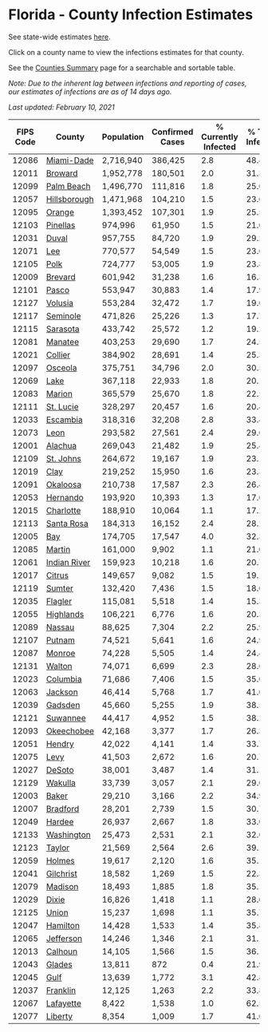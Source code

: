 # Florida - County Infection Estimates

See state-wide estimates [here](/infections/us-fl).

Click on a county name to view the infections estimates for that county.

See the [Counties Summary](/infections/summary-counties) page for a searchable and sortable table.

*Note: Due to the inherent lag between infections and reporting of cases, our estimates of infections are as of 14 days ago.*

*Last updated: February 10, 2021*

|   FIPS Code |                       County |   Population |   Confirmed Cases |   % Currently Infected |   % Total Infected |
|-------------|------------------------------|--------------|-------------------|------------------------|--------------------|
|       12086 |     [Miami-Dade](miami-dade) |    2,716,940 |           386,425 |                    2.8 |               48.4 |
|       12011 |           [Broward](broward) |    1,952,778 |           180,501 |                    2.0 |               31.3 |
|       12099 |     [Palm Beach](palm-beach) |    1,496,770 |           111,816 |                    1.8 |               25.0 |
|       12057 | [Hillsborough](hillsborough) |    1,471,968 |           104,210 |                    1.5 |               23.6 |
|       12095 |             [Orange](orange) |    1,393,452 |           107,301 |                    1.9 |               25.5 |
|       12103 |         [Pinellas](pinellas) |      974,996 |            61,950 |                    1.5 |               21.0 |
|       12031 |               [Duval](duval) |      957,755 |            84,720 |                    1.9 |               29.2 |
|       12071 |                   [Lee](lee) |      770,577 |            54,549 |                    1.5 |               23.6 |
|       12105 |                 [Polk](polk) |      724,777 |            53,005 |                    1.9 |               23.8 |
|       12009 |           [Brevard](brevard) |      601,942 |            31,238 |                    1.6 |               16.3 |
|       12101 |               [Pasco](pasco) |      553,947 |            30,883 |                    1.4 |               17.9 |
|       12127 |           [Volusia](volusia) |      553,284 |            32,472 |                    1.7 |               19.0 |
|       12117 |         [Seminole](seminole) |      471,826 |            25,226 |                    1.3 |               17.7 |
|       12115 |         [Sarasota](sarasota) |      433,742 |            25,572 |                    1.2 |               19.2 |
|       12081 |           [Manatee](manatee) |      403,253 |            29,690 |                    1.7 |               24.5 |
|       12021 |           [Collier](collier) |      384,902 |            28,691 |                    1.4 |               25.3 |
|       12097 |           [Osceola](osceola) |      375,751 |            34,796 |                    2.0 |               30.5 |
|       12069 |                 [Lake](lake) |      367,118 |            22,933 |                    1.8 |               20.1 |
|       12083 |             [Marion](marion) |      365,579 |            25,670 |                    1.8 |               22.5 |
|       12111 |       [St. Lucie](st.-lucie) |      328,297 |            20,457 |                    1.6 |               20.4 |
|       12033 |         [Escambia](escambia) |      318,316 |            32,208 |                    2.8 |               33.4 |
|       12073 |                 [Leon](leon) |      293,582 |            27,561 |                    2.4 |               29.6 |
|       12001 |           [Alachua](alachua) |      269,043 |            21,482 |                    1.9 |               25.4 |
|       12109 |       [St. Johns](st.-johns) |      264,672 |            19,167 |                    1.9 |               23.1 |
|       12019 |                 [Clay](clay) |      219,252 |            15,950 |                    1.6 |               23.3 |
|       12091 |         [Okaloosa](okaloosa) |      210,738 |            17,587 |                    2.3 |               26.4 |
|       12053 |         [Hernando](hernando) |      193,920 |            10,393 |                    1.3 |               17.0 |
|       12015 |       [Charlotte](charlotte) |      188,910 |            10,064 |                    1.1 |               17.2 |
|       12113 |     [Santa Rosa](santa-rosa) |      184,313 |            16,152 |                    2.4 |               28.2 |
|       12005 |                   [Bay](bay) |      174,705 |            17,547 |                    4.0 |               32.3 |
|       12085 |             [Martin](martin) |      161,000 |             9,902 |                    1.1 |               21.0 |
|       12061 | [Indian River](indian-river) |      159,923 |            10,218 |                    1.6 |               20.7 |
|       12017 |             [Citrus](citrus) |      149,657 |             9,082 |                    1.5 |               19.1 |
|       12119 |             [Sumter](sumter) |      132,420 |             7,436 |                    1.5 |               18.0 |
|       12035 |           [Flagler](flagler) |      115,081 |             5,518 |                    1.4 |               15.3 |
|       12055 |       [Highlands](highlands) |      106,221 |             6,776 |                    1.6 |               20.3 |
|       12089 |             [Nassau](nassau) |       88,625 |             7,304 |                    2.2 |               25.9 |
|       12107 |             [Putnam](putnam) |       74,521 |             5,641 |                    1.6 |               24.9 |
|       12087 |             [Monroe](monroe) |       74,228 |             5,505 |                    1.4 |               24.4 |
|       12131 |             [Walton](walton) |       74,071 |             6,699 |                    2.3 |               28.6 |
|       12023 |         [Columbia](columbia) |       71,686 |             7,406 |                    1.5 |               35.0 |
|       12063 |           [Jackson](jackson) |       46,414 |             5,768 |                    1.7 |               41.0 |
|       12039 |           [Gadsden](gadsden) |       45,660 |             5,255 |                    1.9 |               38.5 |
|       12121 |         [Suwannee](suwannee) |       44,417 |             4,952 |                    1.5 |               38.2 |
|       12093 |     [Okeechobee](okeechobee) |       42,168 |             3,377 |                    1.7 |               26.3 |
|       12051 |             [Hendry](hendry) |       42,022 |             4,141 |                    1.4 |               33.7 |
|       12075 |                 [Levy](levy) |       41,503 |             2,672 |                    1.6 |               20.7 |
|       12027 |             [DeSoto](desoto) |       38,001 |             3,487 |                    1.4 |               31.1 |
|       12129 |           [Wakulla](wakulla) |       33,739 |             3,057 |                    2.1 |               29.0 |
|       12003 |               [Baker](baker) |       29,210 |             3,166 |                    2.2 |               34.9 |
|       12007 |         [Bradford](bradford) |       28,201 |             2,739 |                    1.5 |               30.7 |
|       12049 |             [Hardee](hardee) |       26,937 |             2,667 |                    1.8 |               33.0 |
|       12133 |     [Washington](washington) |       25,473 |             2,531 |                    2.1 |               32.6 |
|       12123 |             [Taylor](taylor) |       21,569 |             2,564 |                    2.6 |               39.1 |
|       12059 |             [Holmes](holmes) |       19,617 |             2,120 |                    1.6 |               35.1 |
|       12041 |       [Gilchrist](gilchrist) |       18,582 |             1,269 |                    1.5 |               22.3 |
|       12079 |           [Madison](madison) |       18,493 |             1,885 |                    1.8 |               35.1 |
|       12029 |               [Dixie](dixie) |       16,826 |             1,418 |                    1.1 |               28.0 |
|       12125 |               [Union](union) |       15,237 |             1,698 |                    1.1 |               35.7 |
|       12047 |         [Hamilton](hamilton) |       14,428 |             1,533 |                    1.4 |               35.8 |
|       12065 |       [Jefferson](jefferson) |       14,246 |             1,346 |                    2.1 |               31.1 |
|       12013 |           [Calhoun](calhoun) |       14,105 |             1,566 |                    1.5 |               36.1 |
|       12043 |             [Glades](glades) |       13,811 |               872 |                    0.4 |               21.9 |
|       12045 |                 [Gulf](gulf) |       13,639 |             1,772 |                    3.1 |               42.8 |
|       12037 |         [Franklin](franklin) |       12,125 |             1,263 |                    2.2 |               33.8 |
|       12067 |       [Lafayette](lafayette) |        8,422 |             1,538 |                    1.0 |               62.5 |
|       12077 |           [Liberty](liberty) |        8,354 |             1,009 |                    1.7 |               41.0 |